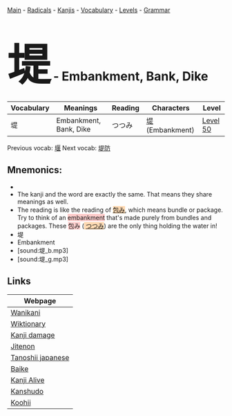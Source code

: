 <style> bigfont {font-size: 100px}</style>
[Main](../README.md) -
[Radicals](../radicals.md) -
[Kanjis](../kanjis.md) -
[Vocabulary](../vocabulary.md) -
[Levels](../levels.md) -
[Grammar](../grammar.md)
# <bigfont> 堤</bigfont> - Embankment, Bank, Dike 

| Vocabulary | Meanings | Reading | Characters | Level |
| --- | --- | --- | --- | --- |
| 堤 | Embankment, Bank, Dike | つつみ |  [堤](../kanjis/堤.md) (Embankment) | [Level 50](../levels/wk_level50.md) |

Previous vocab: [堰](堰.md) Next vocab: [堤防](堤防.md) 

## Mnemonics:

* 
* The kanji and the word are exactly the same. That means they share meanings as well.
* The reading is like the reading of <span style="background-color:#fed8b1"> [包み](https://jisho.org/search/包み)</span>, which means bundle or package. Try to think of an <span style="background-color:#ffcccb"> embankment</span> that's made purely from bundles and packages. These <span style="background-color:#ffcccb"> 包み</span> (<span style="background-color:#fed8b1"> [つつみ](https://jisho.org/search/つつみ)</span>) are the only thing holding the water in!
* 堤
* Embankment
* [sound:堤_b.mp3]
* [sound:堤_g.mp3]


## Links 

| Webpage |
| --- |
| [Wanikani          ](https://www.wanikani.com/kanji/堤) |
| [Wiktionary        ](https://en.wiktionary.org/wiki/堤) |
| [Kanji damage      ](http://www.kanjidamage.com/kanji/search?utf8=✓&q=堤) |
| [Jitenon           ](https://jitenon.com/kanji/堤) |
| [Tanoshii japanese ](https://www.tanoshiijapanese.com/dictionary/kanji.cfm?k=堤) |
| [Baike             ](https://baike.baidu.com/item/堤) |
| [Kanji Alive       ](https://app.kanjialive.com/堤) |
| [Kanshudo          ](https://www.kanshudo.com/searchmn?q=堤) |
| [Koohii            ](https://kanji.koohii.com/study/kanji/堤) |
